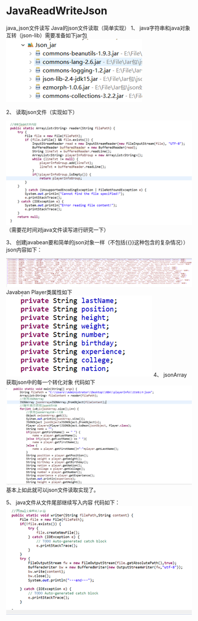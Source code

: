 # JavaReadWriteJson
java_json文件读写
Java的json文件读取（简单实现）
1、	java字符串和java对象互转（json-lib）需要准备如下jar包
 ![Alt Text](
     https://github.com/appliance/JavaReadWriteJson/blob/master/1.png
    )

2、	读取json文件（实现如下）

 ![Alt Text](
     https://github.com/appliance/JavaReadWriteJson/blob/master/2.png
    )
（需要花时间对java文件读写进行研究一下）

3、	创建javabean要和简单的json对象一样（不包括{{}}这种包含的复杂情况））
json内容如下：

 ![Alt Text](
     https://github.com/appliance/JavaReadWriteJson/blob/master/3.png
    )
Javabean Player类属性如下
 ![Alt Text](
     https://github.com/appliance/JavaReadWriteJson/blob/master/4.png
    )
4、	jsonArray获取json中的每一个转化对象
代码如下
 ![Alt Text](
      https://github.com/appliance/JavaReadWriteJson/blob/master/5.png
    )
基本上如此就可以json文件读取实现了。

5、	java文件从文件尾部继续写入内容
代码如下：
![Alt Text](
      https://github.com/appliance/JavaReadWriteJson/blob/master/6.png
    )
 


